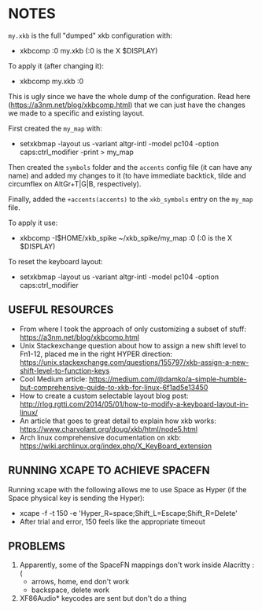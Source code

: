 NOTES
=====

`my.xkb` is the full "dumped" xkb configuration with:

 - xkbcomp :0 my.xkb (:0 is the X $DISPLAY)

 To apply it (after changing it):

 - xkbcomp my.xkb :0

 This is ugly since we have the whole dump of the configuration. Read here (https://a3nm.net/blog/xkbcomp.html) that we can just have the changes we made to a specific and existing layout.

First created the `my_map` with:

 - setxkbmap -layout us -variant altgr-intl -model pc104 -option caps:ctrl_modifier -print > my_map

Then created the `symbols` folder and the `accents` config file (it can have any name) and added my changes to it (to have immediate backtick, tilde and circumflex on AltGr+T|G|B, respectively).

Finally, added the `+accents(accents)` to the `xkb_symbols` entry on the `my_map` file.

To apply it use:

 - xkbcomp -I$HOME/xkb_spike ~/xkb_spike/my_map :0 (:0 is the X $DISPLAY)

To reset the keyboard layout:

 - setxkbmap -layout us -variant altgr-intl -model pc104 -option caps:ctrl_modifier

USEFUL RESOURCES
----------------

 - From where I took the approach of only customizing a subset of stuff: https://a3nm.net/blog/xkbcomp.html
 - Unix Stackexchange question about how to assign a new shift level to Fn1-12, placed me in the right HYPER direction: https://unix.stackexchange.com/questions/155797/xkb-assign-a-new-shift-level-to-function-keys
 - Cool Medium article: https://medium.com/@damko/a-simple-humble-but-comprehensive-guide-to-xkb-for-linux-6f1ad5e13450
 - How to create a custom selectable layout blog post: http://rlog.rgtti.com/2014/05/01/how-to-modify-a-keyboard-layout-in-linux/
 - An article that goes to great detail to explain how xkb works: https://www.charvolant.org/doug/xkb/html/node5.html
 - Arch linux comprehensive documentation on xkb: https://wiki.archlinux.org/index.php/X_KeyBoard_extension

RUNNING XCAPE TO ACHIEVE SPACEFN
--------------------------------

Running xcape with the following allows me to use Space as Hyper (if the Space physical key is sending the Hyper):
 - xcape -f -t 150 -e 'Hyper_R=space;Shift_L=Escape;Shift_R=Delete'
 - After trial and error, 150 feels like the appropriate timeout

PROBLEMS
--------

1. Apparently, some of the SpaceFN mappings don't work inside Alacritty :(
    * arrows, home, end don't work
    * backspace, delete work
2. XF86Audio\* keycodes are sent but don't do a thing

